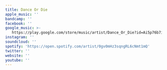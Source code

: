 ```yaml
---
title: Dance Or Die
apple_music: ''
bandcamp: ''
facebook: ''
google_music: >-
   https://play.google.com/store/music/artist/Dance_Or_Die?id=Ai5p76b7ilcz4vzbk35i475rvp4
instagram: ''
soundcloud: ''
spotify: 'https://open.spotify.com/artist/0gv0mHz3sqngRL6cNmt1mQ'
twitter: ''
website: ''
youtube: ''
---
```

